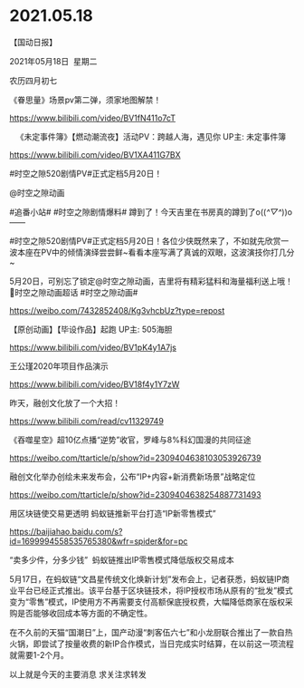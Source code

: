 ﻿#  2021.05.18


【国动日报】


2021年05月18日  星期二


农历四月初七


《眷思量》场景pv第二弹，须家地图解禁！

https://www.bilibili.com/video/BV1fN411o7cT

 
 《未定事件簿》【燃动潮流夜】活动PV：跨越人海，遇见你 UP主: 未定事件簿


https://www.bilibili.com/video/BV1XA411G7BX




#时空之隙520剧情PV#正式定档5月20日！

@时空之隙动画                            

#追番小站# #时空之隙剧情爆料# 蹲到了！今天吉里在书房真的蹲到了o((*^▽^*))o——

#时空之隙520剧情PV#正式定档5月20日！各位少侠既然来了，不如就先欣赏一波本座在PV中的倾情演绎尝尝鲜~看看本座写满了真诚的双眼，这波演技你打几分~

5月20日，可别忘了锁定@时空之隙动画，吉里将有精彩猛料和海量福利送上哦！
时空之隙动画超话 #时空之隙动画#


https://weibo.com/7432852408/Kg3vhcbUz?type=repost

【原创动画】【毕设作品】起跑 UP主: 505海胆

https://www.bilibili.com/video/BV1pK4y1A7js




王公瑾2020年项目作品演示

https://www.bilibili.com/video/BV18f4y1Y7zW


昨天，融创文化放了一个大招！

https://www.bilibili.com/read/cv11329749

《吞噬星空》超10亿点播“逆势”收官，罗峰与8%科幻国漫的共同征途

https://weibo.com/ttarticle/p/show?id=2309404638103053926739

融创文化举办创绘未来发布会，公布“IP+内容+新消费新场景”战略定位

https://weibo.com/ttarticle/p/show?id=2309404638254887731493


用区块链使交易更透明 蚂蚁链推新平台打造“IP新零售模式”

https://baijiahao.baidu.com/s?id=1699994558535765380&wfr=spider&for=pc

“卖多少件，分多少钱”  蚂蚁链推出IP零售模式降低版权交易成本

5月17日，在蚂蚁链“文昌星传统文化焕新计划”发布会上，记者获悉，蚂蚁链IP商业平台已经正式推出。该平台基于区块链技术，将IP授权市场从原有的“批发”模式变为“零售”模式，IP使用方不再需要支付高额保底授权费，大幅降低商家在版权采购是否能够收回成本等方面的不确定性。

在不久前的天猫“国潮日”上，国产动漫“刺客伍六七”和小龙厨联合推出了一款自热火锅，即尝试了按量收费的新IP合作模式，当日完成实时结算，在以前这一项流程就需要1-2个月。







以上就是今天的主要消息
求关注求转发
















